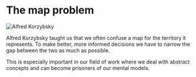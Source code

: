 # The map problem

![Alfred Korzybsky](http://upload.wikimedia.org/wikipedia/commons/6/66/Alfred_Korzybski.jpg)

Alfred Korzybsky taught us that we often confuse a map for the
territory it represents. To make better, more informed decisions we
have to narrow the gap between the two as much as possible.

This is especially important in our field of work where we deal with
abstract concepts and can become prisoners of our mental models.

